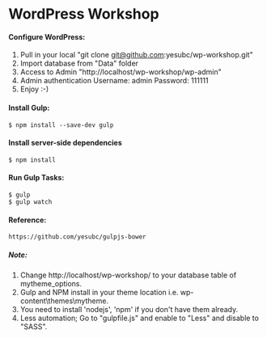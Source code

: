 WordPress Workshop
===================
    
#### Configure WordPress:
1. Pull in your local "git clone git@github.com:yesubc/wp-workshop.git"
2. Import database from "Data" folder
3. Access to Admin "http://localhost/wp-workshop/wp-admin"
4. Admin authentication
    Username: admin
    Password: 111111
5. Enjoy :-)

#### Install Gulp:
    $ npm install --save-dev gulp
        
#### Install server-side dependencies
    $ npm install
    
#### Run Gulp Tasks:
    $ gulp
    $ gulp watch

#### Reference:
    https://github.com/yesubc/gulpjs-bower
    
##### Note: 
1. Change http://localhost/wp-workshop/ to your database table of mytheme_options.
2. Gulp and NPM install in your theme location i.e. wp-content\themes\mytheme.
3. You need to install 'nodejs', 'npm' if you don't have them already.
4. Less automation; Go to "gulpfile.js" and enable to "Less" and disable to "SASS".